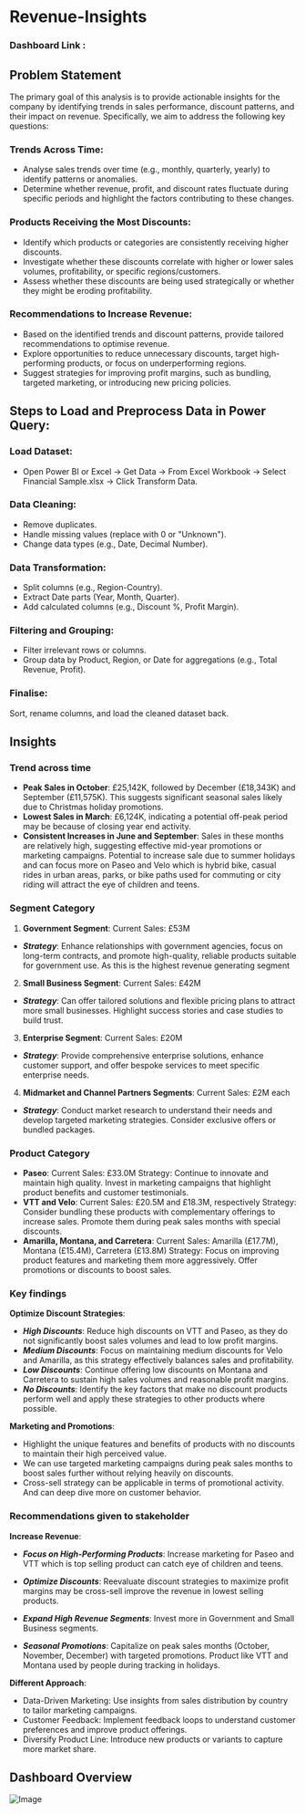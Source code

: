 
# Revenue-Insights

### Dashboard Link : 

## Problem Statement
The primary goal of this analysis is to provide actionable insights for the company by identifying trends in sales performance, discount patterns, and their impact on revenue. Specifically, we aim to address the following key questions:

### Trends Across Time:

- Analyse sales trends over time (e.g., monthly, quarterly, yearly) to identify patterns or anomalies.
- Determine whether revenue, profit, and discount rates fluctuate during specific periods and highlight the factors contributing to these changes.

### Products Receiving the Most Discounts:

- Identify which products or categories are consistently receiving higher discounts.
- Investigate whether these discounts correlate with higher or lower sales volumes, profitability, or specific regions/customers.
- Assess whether these discounts are being used strategically or whether they might be eroding profitability.

### Recommendations to Increase Revenue:

- Based on the identified trends and discount patterns, provide tailored recommendations to optimise revenue.
- Explore opportunities to reduce unnecessary discounts, target high-performing products, or focus on underperforming regions.
- Suggest strategies for improving profit margins, such as bundling, targeted marketing, or introducing new pricing policies.

## Steps to Load and Preprocess Data in Power Query:

### Load Dataset:

- Open Power BI or Excel → Get Data → From Excel Workbook → Select Financial Sample.xlsx → Click Transform Data.

### Data Cleaning:

- Remove duplicates.
- Handle missing values (replace with 0 or "Unknown").
- Change data types (e.g., Date, Decimal Number).

### Data Transformation:

- Split columns (e.g., Region-Country).
- Extract Date parts (Year, Month, Quarter).
- Add calculated columns (e.g., Discount %, Profit Margin).

### Filtering and Grouping:

- Filter irrelevant rows or columns.
- Group data by Product, Region, or Date for aggregations (e.g., Total Revenue, Profit).

### Finalise:

Sort, rename columns, and load the cleaned dataset back.

## Insights

### Trend across time

- **Peak Sales in October**: £25,142K, followed by December (£18,343K) and September (£11,575K). This suggests significant seasonal sales likely due to Christmas holiday promotions.
- **Lowest Sales in March**: £6,124K, indicating a potential off-peak period may be because of closing year end activity.
- **Consistent Increases in June and September**: Sales in these months are relatively high, suggesting effective mid-year promotions or marketing campaigns. Potential to increase sale due to summer holidays and can focus more on Paseo and Velo which is hybrid bike, casual rides in urban areas, parks, or bike paths used for commuting or city riding will attract the eye of children and teens.

### Segment Category
1. **Government Segment**: Current Sales: £53M
- ***Strategy***: Enhance relationships with government agencies, focus on long-term contracts, and promote high-quality, reliable products suitable for government use. As this is the highest revenue generating segment
2. **Small Business Segment**: Current Sales: £42M
- ***Strategy***: Can offer tailored solutions and flexible pricing plans to attract more small businesses. Highlight success stories and case studies to build trust.
3. **Enterprise Segment**: Current Sales: £20M
- ***Strategy***: Provide comprehensive enterprise solutions, enhance customer support, and offer bespoke services to meet specific enterprise needs.
4. **Midmarket and Channel Partners Segments**: Current Sales: £2M each
- ***Strategy***: Conduct market research to understand their needs and develop targeted marketing strategies. Consider exclusive offers or bundled packages.

### Product Category

- **Paseo**: Current Sales: £33.0M
Strategy: Continue to innovate and maintain high quality. Invest in marketing campaigns that highlight product benefits and customer testimonials.
- **VTT and Velo**: Current Sales: £20.5M and £18.3M, respectively
Strategy: Consider bundling these products with complementary offerings to increase sales. Promote them during peak sales months with special discounts.
- **Amarilla, Montana, and Carretera**: Current Sales: Amarilla (£17.7M), Montana (£15.4M), Carretera (£13.8M)
Strategy: Focus on improving product features and marketing them more aggressively. Offer promotions or discounts to boost sales.

### Key findings

**Optimize Discount Strategies**:
- ***High Discounts***: Reduce high discounts on VTT and Paseo, as they do not significantly boost sales volumes and lead to low profit margins.
- ***Medium Discounts***: Focus on maintaining medium discounts for Velo and Amarilla, as this strategy effectively balances sales and profitability.
- ***Low Discounts***: Continue offering low discounts on Montana and Carretera to sustain high sales volumes and reasonable profit margins.
- ***No Discounts***: Identify the key factors that make no discount products perform well and apply these strategies to other products where possible.

**Marketing and Promotions**:
- Highlight the unique features and benefits of products with no discounts to maintain their high perceived value.
- We can use targeted marketing campaigns during peak sales months to boost sales further without relying heavily on discounts.
- Cross-sell strategy can be applicable in terms of promotional activity. And can deep dive more on customer behavior.

### Recommendations given to stakeholder

**Increase Revenue**:

- ***Focus on High-Performing Products***: Increase marketing for Paseo and VTT which is top selling product can catch eye of children and teens.

- ***Optimize Discounts***: Reevaluate discount strategies to maximize profit margins may be cross-sell improve the revenue in lowest selling products.

- ***Expand High Revenue Segments***: Invest more in Government and Small Business segments.

- ***Seasonal Promotions***: Capitalize on peak sales months (October, November, December) with targeted promotions. Product like VTT and Montana used by people during tracking in holidays.

**Different Approach**:
- Data-Driven Marketing: Use insights from sales distribution by country to tailor marketing campaigns.
- Customer Feedback: Implement feedback loops to understand customer preferences and improve product offerings.
- Diversify Product Line: Introduce new products or variants to capture more market share.

## Dashboard Overview 
![Image](https://github.com/user-attachments/assets/d4844f91-5db6-4f96-a3fe-9e5fa080a003)
